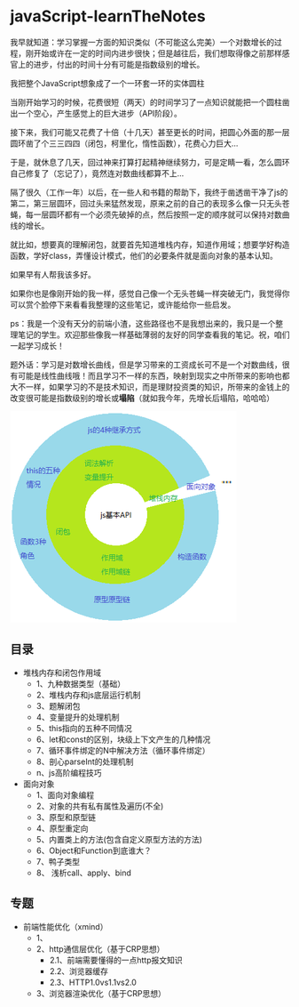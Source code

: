 # javaScript-learnTheNotes
我早就知道：学习掌握一方面的知识类似（不可能这么完美）一个对数增长的过程，刚开始或许在一定的时间内进步很快；但是越往后，我们想取得像之前那样感官上的进步，付出的时间十分有可能是指数级别的增长。

我把整个JavaScript想象成了一个一环套一环的实体圆柱

当刚开始学习的时候，花费很短（两天）的时间学习了一点知识就能把一个圆柱凿出一个空心，产生感觉上的巨大进步（API阶段）。

接下来，我们可能又花费了十倍（十几天）甚至更长的时间，把圆心外面的那一层圆环凿了个三三四四（闭包，柯里化，惰性函数），花费心力巨大...

于是，就休息了几天，回过神来打算打起精神继续努力，可是定睛一看，怎么圆环自己修复了（忘记了），竟然连对数曲线都算不上...

隔了很久（工作一年）以后，在一些人和书籍的帮助下，我终于凿透凿干净了js的第二，第三层圆环，回过头来猛然发现，原来之前的自己的表现多么像一只无头苍蝇，每一层圆环都有一个必须先破掉的点，然后按照一定的顺序就可以保持对数曲线的增长。

就比如，想要真的理解闭包，就要首先知道堆栈内存，知道作用域；想要学好构造函数，学好class，弄懂设计模式，他们的必要条件就是面向对象的基本认知。

如果早有人帮我该多好。

如果你也是像刚开始的我一样，感觉自己像一个无头苍蝇一样突破无门，我觉得你可以赏个脸停下来看看我整理的这些笔记，或许能给你一些启发。

ps：我是一个没有天分的前端小渣，这些路径也不是我想出来的，我只是一个整理笔记的学生。欢迎那些像我一样基础薄弱的友好的同学查看我的笔记。祝，咱们一起学习成长！

题外话：学习是对数增长曲线，但是学习带来的工资成长可不是一个对数曲线，很有可能是线性曲线哦！而且学习不一样的东西，映射到现实之中所带来的影响也都大不一样，如果学习的不是技术知识，而是理财投资类的知识，所带来的金钱上的改变很可能是指数级别的增长或**塌陷**（就如我今年，先增长后塌陷，哈哈哈）

![avatar](https://github.com/Vagrant-aGuan/javaScript-learnTheNotes/blob/main/pathMap.png)

## 目录
  + 堆栈内存和闭包作用域
    + 1、九种数据类型（基础）
    + 2、堆栈内存和js底层运行机制
    + 3、题解闭包
    + 4、变量提升的处理机制
    + 5、this指向的五种不同情况
    + 6、let和const的区别，块级上下文产生的几种情况
    + 7、循环事件绑定的N中解决方法（循环事件绑定）
    + 8、剖心parseInt的处理机制
    + n、js高阶编程技巧
  + 面向对象
    + 1、面向对象编程
    + 2、对象的共有私有属性及遍历(不全)
    + 3、原型和原型链
    + 4、原型重定向
    + 5、内置类上的方法(包含自定义原型方法的方法)
    + 6、Object和Function到底谁大？
    + 7、鸭子类型
    + 8、 浅析call、apply、bind
## 专题
  + 前端性能优化（xmind）
    + 1、
    + 2、http通信层优化（基于CRP思想）
      + 2.1、前端需要懂得的一点http报文知识
      + 2.2、浏览器缓存
      + 2.3、HTTP1.0vs1.1vs2.0
    + 3、浏览器渲染优化（基于CRP思想）